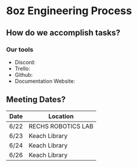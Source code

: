 # 8oz Engineering Process
## How do we accomplish tasks?
### Our tools
* Discord:
* Trello:
* Github:
* Documentation Website: 
 
## Meeting Dates?
| Date     | Location   |
| -------- | -------    |
| 6/22  | RECHS ROBOTICS LAB |
| 6/23  | Keach Library |
| 6/24  | Keach Library |
| 6/26  | Keach Library |
